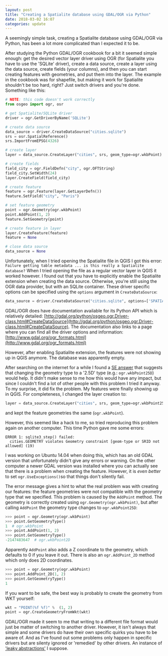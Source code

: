 ```yaml
---
layout: post
title: "Creating a Spatialite database using GDAL/OGR via Python"
date: 2018-03-02 16:07
categories: update
---
```


A seemingly simple task, creating a Spatialite database using GDAL/OGR via
Python, has been a lot more complicated than I expected it to be.

After studying the Python GDAL/OGR cookbook for a bit it seemed simple enough:
get the desired vector layer driver using OGR (for Spatialite you have to use
the 'SQLite' driver), create a data source, create a layer using the data
source, create fields (your columns), and then you can start creating features
with geometries, and put them into the layer. The example in the cookbook was
for shapefile, but making it work for Spatialite shouldn't be too hard, right?
Just switch drivers and you're done. Something like this:

```python
# NOTE: this code doesn't work correctly
from osgeo import ogr, osr

# get Spatialite/SQLite driver
driver = ogr.GetDriverByName('SQLite')

# create data source
data_source = driver.CreateDataSource("cities.sqlite")
srs = osr.SpatialReference()
srs.ImportFromEPSG(4326)

# create layer
layer = data_source.CreateLayer("cities", srs, geom_type=ogr.wkbPoint)

# create fields
field_city = ogr.FieldDefn("city", ogr.OFTString)
field_city.SetWidth(24)
layer.CreateField(field_city)

# create feature
feature = ogr.Feature(layer.GetLayerDefn())
feature.SetField("city", "Paris")

# set feature geometry
point = ogr.Geometry(ogr.wkbPoint)
point.AddPoint(1, 2)
feature.SetGeometry(point)

# create feature in layer
layer.CreateFeature(feature)
feature = None

# close data source
data_source = None
```

Unfortunately, when I tried opening the Spatialite file in QGIS I got this
error: `Failure getting table metadata ... is this really a Spatialite database?`
When I tried opening the file as a regular vector layer in QGIS it worked
however. I found out that you have to explicitly enable the Spatialite
extension when creating the data source. Otherwise, you're still using the
OGR data provider, but with an SQLite container. These driver specific options
can be specified using the `options` argument in `CreateDataSource`:

```python
data_source = driver.CreateDataSource("cities.sqlite", options=['SPATIALITE=YES'])
```

GDAL/OGR does have documentation available for its Python API which is
relatively detailed: [http://gdal.org/python/osgeo.ogr.Driver-class.html#CreateDataSource](http://gdal.org/python/osgeo.ogr.Driver-class.html#CreateDataSource).
The documentation also links to a page where you can find all the driver
options and information: [http://www.gdal.org/ogr_formats.html](http://www.gdal.org/ogr_formats.html)

However, after enabling Spatialite extension, the features were not showing up
in QGIS anymore. The database was apparently empty.

After searching on the internet for a while I found a [SE answer](https://gis.stackexchange.com/questions/97311/no-viewable-feature-when-creating-line-with-ogr-in-python)
that suggests that changing the geometry type to a '2.5D' type (e.g.:
`ogr.wkbPoint25D`) would help. It didn't make sense to me how this would have
any impact, but since I couldn't find a lot of other people with this problem I
tried it anyway. To my surprise, it did fix the problem. My features
were finally showing up in QGIS. For completeness, I changed the layer creation
to:

```python
layer = data_source.CreateLayer("cities", srs, geom_type=ogr.wkbPoint25D)
```

and kept the feature geometries the same (`ogr.wkbPoint`).

However, this seemed like a hack to me, so tried reproducing this problem again
on another computer. This time Python gave me some errors:

```
ERROR 1: sqlite3_step() failed:
  cities.GEOMETRY violates Geometry constraint [geom-type or SRID not allowed] (19)
```

I was working on Ubuntu 14.04 when doing this, which has an old GDAL version
that unfortunately didn't give any errors or warning. On the other computer
a newer GDAL version was installed where you can actually see that there is a
problem when creating the feature. However, it is *even better* to set
`ogr.UseExceptions()`so that things don't silently fail.

The error message gives a hint to what the real problem was with creating our
features: the feature geometries were not compatible with the geometry type
that we specified. This problem is caused by the `AddPoint` method.
The geometry is correctly created using `ogr.Geometry(ogr.wkbPoint)`, but after
calling `AddPoint` the geometry type changes to `ogr.wkbPoint25D`:

```python
>>> point = ogr.Geometry(ogr.wkbPoint)
>>> point.GetGeometryType()
1  # ogr.wkbPoint
>>> point.AddPoint(1, 2)
>>> point.GetGeometryType()
-2147483647  # ogr.wkbPoint2D
```

Apparently `AddPoint` also adds a Z coordinate to the geometry, which defaults
to 0 if you leave it out. There is also an `ogr.AddPoint_2D` method which only
does 2D coordinates.

```python
>>> point = ogr.Geometry(ogr.wkbPoint)
>>> point.AddPoint_2D(1, 2)
>>> point.GetGeometryType()
1
```

If you want to be safe, the best way is probably to create the geometry from
WKT yourself:

```python
wkt = "POINT(%f %f)" %  (1, 2)
point = ogr.CreateGeometryFromWkt(wkt)
```

GDAL/OGR made it seem to me that writing to a different file format would just
be matter of switching to another driver. However, it isn't always that simple
and some drivers do have their own specific quirks you have to be aware of.
And as I've found out some problems only happen in specific drivers but are
silenty ignored or 'remedied' by other drivers. An instance of
['leaky abstractions'](https://en.wikipedia.org/wiki/Leaky_abstraction) I
suppose.
